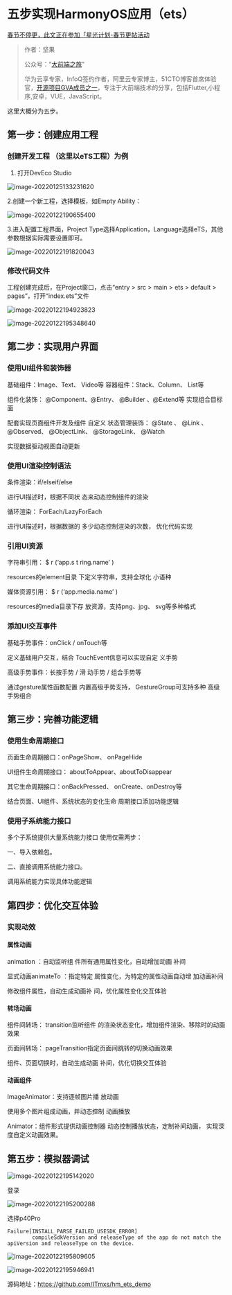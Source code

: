 # 五步实现HarmonyOS应用（ets）

[春节不停更，此文正在参加「星光计划-春节更帖活动](https://harmonyos.51cto.com/posts/9923)

> 作者：坚果
>
> 公众号："[大前端之旅](https://mp.weixin.qq.com/s/aJvihD4dzEJyOV3q6_Zeng)"
>
> 华为云享专家，InfoQ签约作者，阿里云专家博主，51CTO博客首席体验官，[开源项目GVA成员之一](https://www.gin-vue-admin.com/)，专注于大前端技术的分享，包括Flutter,小程序,安卓，VUE，JavaScript。

这里大概分为五步。

## 第一步：创建应用工程 

### 创建开发工程 （这里以eTS工程）为例





1. 打开DevEco Studio

![image-20220125133231620](https://luckly007.oss-cn-beijing.aliyuncs.com/image/image-20220125133231620.png)

2.创建一个新工程，选择模板，如Empty Ability：

![image-20220122190655400](https://luckly007.oss-cn-beijing.aliyuncs.com/images/image-20220122190655400.png)

3.进入配置工程界面，Project Type选择Application，Language选择eTS，其他参数根据实际需要设置即可。

![image-20220122191820043](https://luckly007.oss-cn-beijing.aliyuncs.com/images/image-20220122191820043.png)

### 修改代码文件 



工程创建完成后，在Project窗口，点击“entry > src > main > ets > default > pages”，打开“index.ets”文件

![image-20220122194923823](https://luckly007.oss-cn-beijing.aliyuncs.com/images/image-20220122194923823.png)



![image-20220122195348640](https://luckly007.oss-cn-beijing.aliyuncs.com/images/image-20220122195348640.png)

## 第二步：实现用户界面



### 使用UI组件和装饰器 

基础组件：Image、Text、 Video等 容器组件：Stack、Column、 List等 

组件化装饰： @Component、@Entry、 @Builder 、@Extend等 实现组合目标面 

配套实现页面组件开发及组件 自定义 状态管理装饰： @State 、 @Link 、@Observed、 @ObjectLink、 @StorageLink、 @Watch 

实现数据驱动视图自动更新



### 使用UI渲染控制语法 

条件渲染：if/elseif/else

进行UI描述时，根据不同状 态来动态控制组件的渲染

 循环渲染： ForEach/LazyForEach 

 进行UI描述时，根据数据的 多少动态控制渲染的次数， 优化代码实现

### 引用UI资源 

  字符串引用： $ r (‘app.s t ring.name’ ) 

resources的element目录 下定义字符串，支持全球化 小语种 

媒体资源引用： $ r (‘app.media.name’ ) 

resources的media目录下存 放资源，支持png、jpg、 svg等多种格式 

### 添加UI交互事件 

基础手势事件：onClick /  onTouch等 

定义基础用户交互，结合 TouchEvent信息可以实现自定 义手势 

高级手势事件：长按手势 / 滑 动手势 / 组合手势等 

通过gesture属性函数配置 内置高级手势支持， GestureGroup可支持多种 高级手势组合

## 第三步：完善功能逻辑 

### 使用生命周期接口 

页面生命周期接口：onPageShow、 onPageHide 

UI组件生命周期接口： aboutToAppear、aboutToDisappear 

其它生命周期接口：onBackPressed、 onCreate、onDestroy等 

结合页面、UI组件、系统状态的变化生命 周期接口添加功能逻辑 

### 使用子系统能力接口 

多个子系统提供大量系统能力接口 使用仅需两步：

 一、导入依赖包。

 二、直接调用系统能力接口。 

调用系统能力实现具体功能逻辑

## 第四步：优化交互体验

### 实现动效

#### 属性动画

animation ：自动监听组 件所有通用属性变化，自动增加动画 补间 

显式动画animateTo ：指定特定 属性变化，为特定的属性动画自动增 加动画补间 

修改组件属性，自动生成动画补 间，优化属性变化交互体验 

#### 转场动画

组件间转场： transition监听组件 的渲染状态变化，增加组件渲染、移除时的动画效果 

页面间转场： pageTransition指定页面间跳转的切换动画效果

组件、页面切换时，自动生成动画 补间，优化切换交互体验 

#### 动画组件

 ImageAnimator：支持逐帧图片播 放动画 

 使用多个图片组成动画，并动态控制 动画播放

Animator：组件形式提供动画控制器 动态控制播放状态，定制补间动画， 实现深度自定义动画效果。

## 第五步：模拟器调试

![image-20220122195142020](https://luckly007.oss-cn-beijing.aliyuncs.com/images/image-20220122195142020.png)

登录



![image-20220122195200288](https://luckly007.oss-cn-beijing.aliyuncs.com/images/image-20220122195200288.png)



选择p40Pro

	Failure[INSTALL_PARSE_FAILED_USESDK_ERROR]
			compileSdkVersion and releaseType of the app do not match the apiVersion and releaseType on the device.

![image-20220122195809605](https://luckly007.oss-cn-beijing.aliyuncs.com/images/image-20220122195809605.png)



![image-20220122195946941](https://luckly007.oss-cn-beijing.aliyuncs.com/images/image-20220122195946941.png)



源码地址：https://github.com/ITmxs/hm_ets_demo